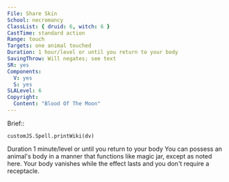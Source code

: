 ```yaml
---
File: Share Skin
School: necromancy
ClassList: { druid: 6, witch: 6 }
CastTime: standard action
Range: touch
Targets: one animal touched
Duration: 1 hour/level or until you return to your body
SavingThrow: Will negates; see text
SR: yes
Components:
  V: yes
  S: yes
SLALevel: 6
Copyright:
  Content: "Blood Of The Moon"
---
```

Brief:: 

```dataviewjs
customJS.Spell.printWiki(dv)
```

Duration 1 minute/level or until you return to your body You can possess an animal's body in a manner that functions like magic jar, except as noted here. Your body vanishes while the effect lasts and you don't require a receptacle.
